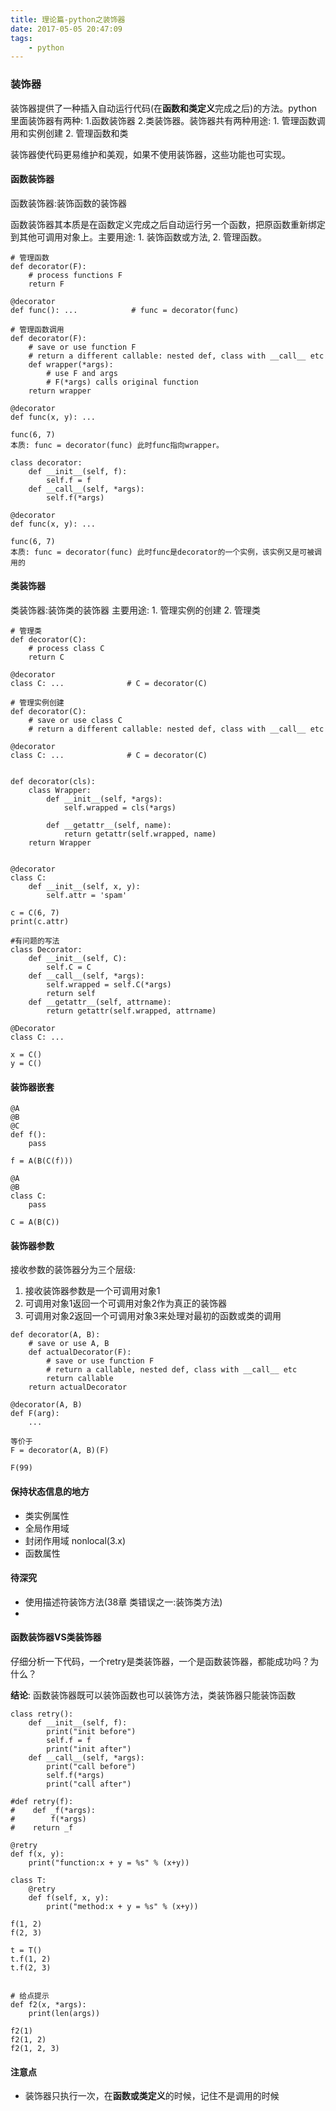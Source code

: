 ```yaml
---
title: 理论篇-python之装饰器
date: 2017-05-05 20:47:09
tags:
    - python
---
```


### 装饰器
装饰器提供了一种插入自动运行代码(在**函数和类定义**完成之后)的方法。python里面装饰器有两种: 1.函数装饰器 2.类装饰器。装饰器共有两种用途: 1. 管理函数调用和实例创建 2. 管理函数和类

装饰器使代码更易维护和美观，如果不使用装饰器，这些功能也可实现。

#### 函数装饰器
函数装饰器:装饰函数的装饰器

函数装饰器其本质是在函数定义完成之后自动运行另一个函数，把原函数重新绑定到其他可调用对象上。主要用途: 1. 装饰函数或方法, 2. 管理函数。

```
# 管理函数
def decorator(F):
    # process functions F
    return F

@decorator
def func(): ...            # func = decorator(func)

# 管理函数调用
def decorator(F):
    # save or use function F
    # return a different callable: nested def, class with __call__ etc
    def wrapper(*args):
        # use F and args
        # F(*args) calls original function
    return wrapper
    
@decorator
def func(x, y): ...

func(6, 7)
本质: func = decorator(func) 此时func指向wrapper。

class decorator:
    def __init__(self, f):
        self.f = f
    def __call__(self, *args):
        self.f(*args)
        
@decorator
def func(x, y): ...

func(6, 7)
本质: func = decorator(func) 此时func是decorator的一个实例，该实例又是可被调用的
```

####  类装饰器
类装饰器:装饰类的装饰器
主要用途: 1. 管理实例的创建 2. 管理类

```
# 管理类
def decorator(C):
    # process class C
    return C
    
@decorator
class C: ...              # C = decorator(C)

# 管理实例创建
def decorator(C):
    # save or use class C
    # return a different callable: nested def, class with __call__ etc

@decorator
class C: ...              # C = decorator(C)


def decorator(cls):
    class Wrapper:
        def __init__(self, *args):
            self.wrapped = cls(*args)

        def __getattr__(self, name):
            return getattr(self.wrapped, name)
    return Wrapper


@decorator
class C:
    def __init__(self, x, y):
        self.attr = 'spam'

c = C(6, 7)
print(c.attr)

#有问题的写法
class Decorator:
    def __init__(self, C):
        self.C = C
    def __call__(self, *args):
        self.wrapped = self.C(*args)
        return self
    def __getattr__(self, attrname):
        return getattr(self.wrapped, attrname)

@Decorator
class C: ...

x = C()
y = C()
```

#### 装饰器嵌套

```
@A
@B
@C
def f():
    pass

f = A(B(C(f)))

@A
@B
class C:
    pass
    
C = A(B(C))
```

#### 装饰器参数
接收参数的装饰器分为三个层级:

1. 接收装饰器参数是一个可调用对象1
2. 可调用对象1返回一个可调用对象2作为真正的装饰器
3. 可调用对象2返回一个可调用对象3来处理对最初的函数或类的调用

```
def decorator(A, B):
    # save or use A, B
    def actualDecorator(F):
        # save or use function F
        # return a callable, nested def, class with __call__ etc
        return callable
    return actualDecorator
    
@decorator(A, B)
def F(arg):
    ...

等价于
F = decorator(A, B)(F)
    
F(99)
```

#### 保持状态信息的地方

* 类实例属性
* 全局作用域
* 封闭作用域 nonlocal(3.x)
* 函数属性

#### 待深究

* 使用描述符装饰方法(38章 类错误之一:装饰类方法)
* 
#### 函数装饰器VS类装饰器
仔细分析一下代码，一个retry是类装饰器，一个是函数装饰器，都能成功吗？为什么？

**结论**: 函数装饰器既可以装饰函数也可以装饰方法，类装饰器只能装饰函数

```
class retry():
    def __init__(self, f):
        print("init before")
        self.f = f
        print("init after")
    def __call__(self, *args):
        print("call before")
        self.f(*args)
        print("call after")

#def retry(f):
#    def _f(*args):
#        f(*args)
#    return _f

@retry
def f(x, y):
    print("function:x + y = %s" % (x+y))

class T:
    @retry
    def f(self, x, y):
        print("method:x + y = %s" % (x+y))

f(1, 2)
f(2, 3)

t = T()
t.f(1, 2)
t.f(2, 3)


# 给点提示
def f2(x, *args):
    print(len(args))

f2(1)
f2(1, 2)
f2(1, 2, 3)
```

#### 注意点
* 装饰器只执行一次，在**函数或类定义**的时候，记住不是调用的时候
